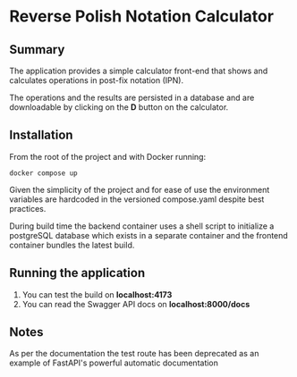 # Reverse Polish Notation Calculator

## Summary

The application provides a simple calculator front-end that shows and calculates operations in post-fix notation (IPN).

The operations and the results are persisted in a database and are downloadable by clicking on the **D** button on the calculator.

## Installation

From the root of the project and with Docker running:

`docker compose up`

Given the simplicity of the project and for ease of use the environment variables are hardcoded in the versioned compose.yaml despite best practices.

During build time the backend container uses a shell script to initialize a postgreSQL database which exists in a separate container and the frontend container bundles the latest build.

## Running the application

1. You can test the build on **localhost:4173**
2. You can read the Swagger API docs on **localhost:8000/docs**

## Notes

As per the documentation the test route has been deprecated as an example of FastAPI's powerful automatic documentation
